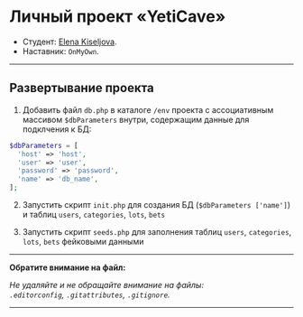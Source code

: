 # Личный проект «YetiCave»

- Студент: [Elena Kiseljova](https://github.com/ElenaKiseljova).
- Наставник: `OnMyOwn`.

---

## Развертывание проекта

1. Добавить файл `db.php` в каталоге `/env` проекта с ассоциативным массивом `$dbParameters` внутри, содержащим данные для подклчения к БД:

```php
$dbParameters = [
  'host' => 'host',
  'user' => 'user',
  'password' => 'password',
  'name' => 'db_name',
];
```

2. Запустить скрипт `init.php` для создания БД (`$dbParameters ['name']`) и таблиц `users`, `categories`, `lots`, `bets`

3. Запустить скрипт `seeds.php` для заполнения таблиц `users`, `categories`, `lots`, `bets` фейковыми данными

---

**Обратите внимание на файл:**

_Не удаляйте и не обращайте внимание на файлы:_<br>
_`.editorconfig`, `.gitattributes`, `.gitignore`._

---
